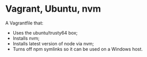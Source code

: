 # Vagrant, Ubuntu, nvm

A Vagrantfile that:

* Uses the ubuntu/trusty64 box;
* Installs nvm;
* Installs latest version of node via nvm;
* Turns off npm symlinks so it can be used on a Windows host.
